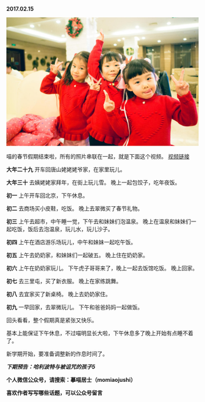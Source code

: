 
          
            
**2017.02.15**



![](img/51001-919602517b932ebc.jpg)




喵的春节假期结束啦，所有的照片串联在一起，就是下面这个视频。
[视频链接](https://link.jianshu.com?t=https://v.qq.com/iframe/player.html?vid=d03732lnmrn&amp;tiny=0&amp;auto=0)

**大年二十九**
开车回唐山姥姥姥爷家，在家里玩儿。

**大年三十**
去姨姥姥家拜年，在街上玩儿雪。
晚上一起包饺子，吃年夜饭。

**初一**
上午开车回北京，下午休息。

**初二**
去商场买小皮鞋，吃饭。
晚上去翠微买了春节礼物。

**初三**
上午去超市，中午睡一觉，下午去和妹妹们泡温泉。
晚上在温泉和妹妹们一起吃饭，饭后去泡温泉，玩儿水，玩儿沙子。

**初四**
上午在酒店游乐场玩儿，中午和妹妹一起吃午饭。

**初五**
上午去奶奶家，和妹妹们一起破五。
晚上住在奶奶家。

**初六**
上午在奶奶家玩儿。
下午虎子哥哥来了，晚上一起去饭馆吃饭。
晚上回家。

**初七**
去三里屯，买了新衣服。
晚上在家练跳舞。

**初八**
去宜家买了新桌椅。
晚上去奶奶家住。

**初九**
一早回家，去翠微玩儿。
下午和爸爸妈妈一起做饭。

回头看看，整个假期真是紧张又快乐。

基本上能保证下午休息，不过喵明显长大啦，下午休息多了晚上开始有点睡不着了。

新学期开始，要准备调整新的作息时间了。


***下期预告：哈利波特与被诅咒的孩子5***


**个人微信公众号，请搜索：摹喵居士（momiaojushi）**

**喜欢作者写写哪些话题，可以公众号留言**

          
        